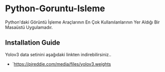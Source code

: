 # Python-Goruntu-Isleme
Python'daki Görüntü İşleme Araçlarının En Çok Kullanılanlarının Yer Aldığı Bir Masaüstü Uygulamadır.
## Installation Guide
Yolov3 data setinini aşağıdaki linkten indirebilirsiniz..
- `https://pjreddie.com/media/files/yolov3.weights

